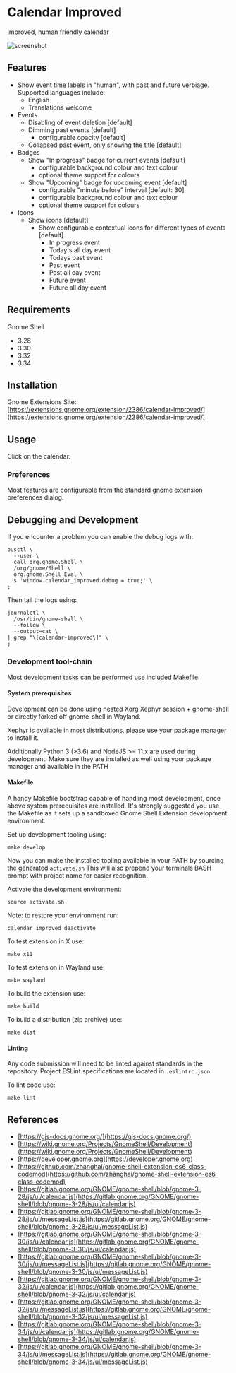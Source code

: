 # Calendar Improved

Improved, human friendly calendar

![screenshot](https://codeberg.org/human.experience/gnome-shell-calendar-improved/raw/branch/master/media/view_calendar1.png)

## Features

* Show event time labels in "human", with past and future verbiage. Supported languages include:
  - English
  - Translations welcome
* Events
  - Disabling of event deletion [default]
  - Dimming past events [default]
    + configurable opacity [default]
  - Collapsed past event, only showing the title [default]
* Badges
  - Show "In progress" badge for current events [default]
    + configurable background colour and text colour
    + optional theme support for colours
  - Show "Upcoming" badge for upcoming event [default]
    + configurable "minute before" interval [default: 30]
    + configurable background colour and text colour
    + optional theme support for colours
* Icons
  - Show icons [default]
    + Show configurable contextual icons for different types of events [default]
      * In progress event
      * Today's all day event
      * Todays past event
      * Past event
      * Past all day event
      * Future event
      * Future all day event

## Requirements

Gnome Shell

* 3.28
* 3.30
* 3.32
* 3.34

## Installation

Gnome Extensions Site: [https://extensions.gnome.org/extension/2386/calendar-improved/](https://extensions.gnome.org/extension/2386/calendar-improved/)

## Usage

Click on the calendar.

### Preferences

Most features are configurable from the standard gnome extension preferences
dialog.

## Debugging and Development

If you encounter a problem you can enable the debug logs with:
```
busctl \
  --user \
  call org.gnome.Shell \
  /org/gnome/Shell \
  org.gnome.Shell Eval \
  s 'window.calendar_improved.debug = true;' \
;
```

Then tail the logs using:
```
journalctl \
  /usr/bin/gnome-shell \
  --follow \
  --output=cat \
| grep "\[calendar-improved\]" \
;
```

### Development tool-chain

Most development tasks can be performed use included Makefile.

#### System prerequisites

Development can be done using nested Xorg Xephyr session + gnome-shell or
directly forked off gnome-shell in Wayland.

Xephyr is available in most distributions, please use your package manager
to install it.

Additionally Python 3 (>3.6) and NodeJS >= 11.x are used during development.
Make sure they are installed as well using your package manager and available
in the PATH

#### Makefile

A handy Makefile bootstrap capable of handling most development, once above
system prerequisites are installed. It's strongly suggested you use the
Makefile as it sets up a sandboxed Gnome Shell Extension development 
environment.

Set up development tooling using:
```
make develop
```

Now you can make the installed tooling available in your PATH by sourcing
the generated `activate.sh` This will also prepend your terminals BASH
prompt with project name for easier recognition.


Activate the development environment:
```
source activate.sh
```

Note: to restore your environment run:
```
calendar_improved_deactivate
```

To test extension in X use:
```
make x11
```

To test extension in Wayland use:
```
make wayland
```

To build the extension use:
```
make build
```

To build a distribution (zip archive) use:
```
make dist
```

#### Linting

Any code submission will need to be linted against standards in the repository.
Project ESLint specifications are located in `.eslintrc.json`.

To lint code use:
```
make lint
```

## References

* [https://gjs-docs.gnome.org/](https://gjs-docs.gnome.org/)
* [https://wiki.gnome.org/Projects/GnomeShell/Development](https://wiki.gnome.org/Projects/GnomeShell/Development)
* [https://developer.gnome.org](https://developer.gnome.org)
* [https://github.com/zhanghai/gnome-shell-extension-es6-class-codemod](https://github.com/zhanghai/gnome-shell-extension-es6-class-codemod)
* [https://gitlab.gnome.org/GNOME/gnome-shell/blob/gnome-3-28/js/ui/calendar.js](https://gitlab.gnome.org/GNOME/gnome-shell/blob/gnome-3-28/js/ui/calendar.js)
* [https://gitlab.gnome.org/GNOME/gnome-shell/blob/gnome-3-28/js/ui/messageList.js](https://gitlab.gnome.org/GNOME/gnome-shell/blob/gnome-3-28/js/ui/messageList.js)
* [https://gitlab.gnome.org/GNOME/gnome-shell/blob/gnome-3-30/js/ui/calendar.js](https://gitlab.gnome.org/GNOME/gnome-shell/blob/gnome-3-30/js/ui/calendar.js)
* [https://gitlab.gnome.org/GNOME/gnome-shell/blob/gnome-3-30/js/ui/messageList.js](https://gitlab.gnome.org/GNOME/gnome-shell/blob/gnome-3-30/js/ui/messageList.js)
* [https://gitlab.gnome.org/GNOME/gnome-shell/blob/gnome-3-32/js/ui/calendar.js](https://gitlab.gnome.org/GNOME/gnome-shell/blob/gnome-3-32/js/ui/calendar.js)
* [https://gitlab.gnome.org/GNOME/gnome-shell/blob/gnome-3-32/js/ui/messageList.js](https://gitlab.gnome.org/GNOME/gnome-shell/blob/gnome-3-32/js/ui/messageList.js)
* [https://gitlab.gnome.org/GNOME/gnome-shell/blob/gnome-3-34/js/ui/calendar.js](https://gitlab.gnome.org/GNOME/gnome-shell/blob/gnome-3-34/js/ui/calendar.js)
* [https://gitlab.gnome.org/GNOME/gnome-shell/blob/gnome-3-34/js/ui/messageList.js](https://gitlab.gnome.org/GNOME/gnome-shell/blob/gnome-3-34/js/ui/messageList.js)

